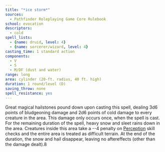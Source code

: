 ```yaml
---
title: "*ice storm*"
sources:
  - Pathfinder Roleplaying Game Core Rulebook
school: evocation
descriptors:
  - cold
spell_lists:
  - {name: druid, level: 4}
  - {name: sorcerer/wizard, level: 4}
casting_time: 1 standard action
components:
  - V
  - S
  - M/DF (dust and water)
range: long
area: cylinder (20-ft. radius, 40 ft. high)
duration: 1 round/level (D)
saving_throw: none
spell_resistance: yes
---
```


Great magical hailstones pound down upon casting this spell, dealing 3d6 points of bludgeoning damage and 2d6 points of cold damage to every creature in the area. This damage only occurs once, when the spell is cast. For the remaining duration of the spell, heavy snow and sleet rains down in the area. Creatures inside this area take a --4 penalty on [Perception](/skills/perception/) skill checks and the entire area is treated as difficult terrain. At the end of the duration, the snow and hail disappear, leaving no aftereffects (other than the damage dealt).8

